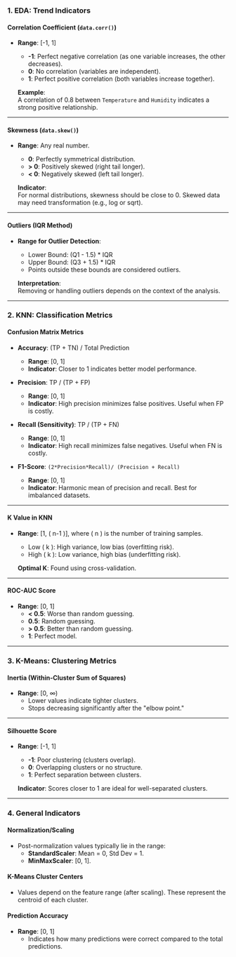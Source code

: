 
### **1. EDA: Trend Indicators**

#### **Correlation Coefficient (`data.corr()`)**
- **Range**: [-1, 1]
  - **-1**: Perfect negative correlation (as one variable increases, the other decreases).
  - **0**: No correlation (variables are independent).
  - **1**: Perfect positive correlation (both variables increase together).
  
  **Example**:  
  A correlation of 0.8 between `Temperature` and `Humidity` indicates a strong positive relationship.

---

#### **Skewness (`data.skew()`)**
- **Range**: Any real number.
  - **0**: Perfectly symmetrical distribution.
  - **> 0**: Positively skewed (right tail longer).
  - **< 0**: Negatively skewed (left tail longer).

  **Indicator**:  
  For normal distributions, skewness should be close to 0. Skewed data may need transformation (e.g., log or sqrt).

---

#### **Outliers (IQR Method)**
- **Range for Outlier Detection**:
  - Lower Bound: (Q1 - 1.5) * IQR 
  - Upper Bound: (Q3 + 1.5) * IQR
  - Points outside these bounds are considered outliers.
  
  **Interpretation**:  
  Removing or handling outliers depends on the context of the analysis.

---

### **2. KNN: Classification Metrics**

#### **Confusion Matrix Metrics**
- **Accuracy**:  (TP + TN) / Total Prediction
  - **Range**: [0, 1]
  - **Indicator**: Closer to 1 indicates better model performance.
  
- **Precision**: TP / (TP + FP)
  - **Range**: [0, 1]
  - **Indicator**: High precision minimizes false positives. Useful when FP is costly.

- **Recall (Sensitivity)**: TP / (TP + FN)
  - **Range**: [0, 1]
  - **Indicator**: High recall minimizes false negatives. Useful when FN is costly.

- **F1-Score**: ``(2*Precision*Recall)/ (Precision + Recall)``
  - **Range**: [0, 1]
  - **Indicator**: Harmonic mean of precision and recall. Best for imbalanced datasets.

---

#### **K Value in KNN**
- **Range**: [1, \( n-1 \)], where \( n \) is the number of training samples.
  - Low \( k \): High variance, low bias (overfitting risk).
  - High \( k \): Low variance, high bias (underfitting risk).
  
  **Optimal K**: Found using cross-validation.

---

#### **ROC-AUC Score**
- **Range**: [0, 1]
  - **< 0.5**: Worse than random guessing.
  - **0.5**: Random guessing.
  - **> 0.5**: Better than random guessing.
  - **1**: Perfect model.

---

### **3. K-Means: Clustering Metrics**

#### **Inertia (Within-Cluster Sum of Squares)**
- **Range**: [0, ∞)
  - Lower values indicate tighter clusters.
  - Stops decreasing significantly after the "elbow point."

---

#### **Silhouette Score**
- **Range**: [-1, 1]
  - **-1**: Poor clustering (clusters overlap).
  - **0**: Overlapping clusters or no structure.
  - **1**: Perfect separation between clusters.
  
  **Indicator**: Scores closer to 1 are ideal for well-separated clusters.

---

### **4. General Indicators**

#### **Normalization/Scaling**
- Post-normalization values typically lie in the range:
  - **StandardScaler**: Mean = 0, Std Dev = 1.
  - **MinMaxScaler**: [0, 1].

#### **K-Means Cluster Centers**
- Values depend on the feature range (after scaling). These represent the centroid of each cluster.

#### **Prediction Accuracy**
- **Range**: [0, 1]
  - Indicates how many predictions were correct compared to the total predictions.
